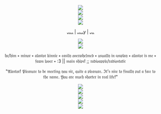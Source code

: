 <div align="center">
  <img src="https://64.media.tumblr.com/a15a327be29ffc0decc20648785843b9/2597afcf5e857fa0-ae/s1280x1920/eedc893995a9e49476388720a3f334aa468c8d19.pnj">
</div>

<div align="center">
  <img src="https://64.media.tumblr.com/424a1a7b7deb843812978c76f1b3e527/b94f5aa4a2a2a3f4-72/s2048x3072/b67c353fd42210a704c548c099929ad1b479aaec.pnj">
</div>

<div align="center">
  <img src="https://64.media.tumblr.com/240b5f7e0ec3147353a7e4b16ff4872f/6869b527f3370e87-f2/s2048x3072/e91defe5c6d333af93207f5536cf858338aeef36.pnj">
</div>

<div align="center">
  <img src="https://github.com/user-attachments/assets/721e13d9-487d-4545-be85-aa5e3df78834">
</div>

<p align="center">ᵥᵢₙₙ | ᵥᵢₙₙy | ᵥᵢₙ</p>

<div align="center">
  <img src="https://64.media.tumblr.com/ef6193729988b1bf78f9bb51ca756f3b/27135c145aba7e3a-3c/s250x400/5ff66f19ce3743eec71784a2cd1d54730f21ed7b.gifv">
</div>

<div align="center">
  <img src="https://64.media.tumblr.com/2568e7d82709ead76bf1f34452ec9239/bedb4ec6cf2ce37d-62/s2048x3072/eacfe82abcf88d8998ddbbb12c43eb2dbcbae703.pnj">
</div>

<p align="center">𝔥𝔢/𝔥𝔦𝔪 ⭒ 𝔪𝔦𝔫𝔬𝔯 ⭒ 𝔞𝔩𝔞𝔰𝔱𝔬𝔯 𝔨𝔦𝔫𝔫𝔦𝔢 ⭒ 𝔢𝔞𝔰𝔦𝔩𝔶 𝔬𝔳𝔢𝔯𝔴𝔥𝔢𝔩𝔪𝔢𝔡 ⭒ 𝔲𝔰𝔲𝔞𝔩𝔩𝔶 𝔦𝔫 𝔠𝔬𝔰𝔭𝔩𝔞𝔶 ⭒ 𝔞𝔩𝔞𝔰𝔱𝔬𝔯 𝔦𝔰 𝔪𝔢 ⭒ 𝔣𝔞𝔴𝔫 𝔩𝔬𝔳𝔢𝔯 ⭒ :3 || 𝔪𝔞𝔦𝔫 𝔰𝔥𝔦𝔭𝔰! ;; 𝔯𝔞𝔡𝔦𝔬𝔞𝔭𝔭𝔩𝔢/𝔯𝔞𝔡𝔦𝔬𝔰𝔱𝔞𝔱𝔦𝔠</p>
<p align="center">"𝔄𝔩𝔞𝔰𝔱𝔬𝔯! 𝔓𝔩𝔢𝔞𝔰𝔲𝔯𝔢 𝔱𝔬 𝔟𝔢 𝔪𝔢𝔢𝔱𝔦𝔫𝔤 𝔶𝔬𝔲 𝔰𝔦𝔯, 𝔮𝔲𝔦𝔱𝔢 𝔞 𝔭𝔩𝔢𝔞𝔰𝔲𝔯𝔢. ℑ𝔱'𝔰 𝔫𝔦𝔠𝔢 𝔱𝔬 𝔣𝔦𝔫𝔞𝔩𝔩𝔶 𝔭𝔲𝔱 𝔞 𝔣𝔞𝔠𝔢 𝔱𝔬 𝔱𝔥𝔢 𝔫𝔞𝔪𝔢. 𝔜𝔬𝔲 𝔞𝔯𝔢 𝔪𝔲𝔠𝔥 𝔰𝔥𝔬𝔯𝔱𝔢𝔯 𝔦𝔫 𝔯𝔢𝔞𝔩 𝔩𝔦𝔣𝔢!"</p>

<div align="center">
  <img src="https://64.media.tumblr.com/2a0fae33b4e8a6b0f28733a54eb4db51/bedb4ec6cf2ce37d-39/s2048x3072/fe0db993298fd8790bb802dd4337c096a006784e.pnj">
</div>

<div align="center">
  <img src="https://64.media.tumblr.com/4c0fbdb617de0a727198bd67bb55498b/af1d2bd09d335007-c5/s640x960/128e15ce5c977d219cfa80ff80c22352b117720b.pnj">
</div>

<div align="center">
  <img src="https://64.media.tumblr.com/52d4d48ec3955e2e6fb58f8bbe33c275/6e655db92b6f9731-11/s1280x1920/50ebfd9495fc3b46f2ad11ca13005b1a41cb8a46.pnj">
</div>

<div align="center">
  <img src="https://64.media.tumblr.com/424a1a7b7deb843812978c76f1b3e527/b94f5aa4a2a2a3f4-72/s2048x3072/b67c353fd42210a704c548c099929ad1b479aaec.pnj">
</div>

<div align="center">
  <img src="https://64.media.tumblr.com/a15a327be29ffc0decc20648785843b9/2597afcf5e857fa0-ae/s1280x1920/eedc893995a9e49476388720a3f334aa468c8d19.pnj">
</div>
